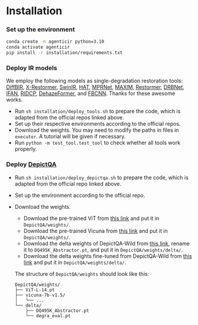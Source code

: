 # Installation

### Set up the environment

```bash
conda create -n agenticir python=3.10
conda activate agenticir
pip install -r installation/requirements.txt
```

### Deploy IR models

We employ the following models as single-degradation restoration tools: [DiffBIR](https://github.com/XPixelGroup/DiffBIR), [X-Restormer](https://github.com/Andrew0613/X-Restormer), [SwinIR](https://github.com/JingyunLiang/SwinIR), [HAT](https://github.com/XPixelGroup/HAT), [MPRNet](https://github.com/swz30/MPRNet), [MAXIM](https://github.com/google-research/maxim), [Restormer](https://github.com/swz30/Restormer), [DRBNet](https://github.com/lingyanruan/DRBNet), [IFAN](https://github.com/codeslake/IFAN), [RIDCP](https://github.com/RQ-Wu/RIDCP_dehazing), [DehazeFormer](https://github.com/IDKiro/DehazeFormer), and [FBCNN](https://github.com/jiaxi-jiang/FBCNN). Thanks for these awesome works.

+ Run `sh installation/deploy_tools.sh` to prepare the code, which is adapted from the official repos linked above.
+ Set up their respective environments according to the official repos.
+ Download the weights. You may need to modify the paths in files in `executor`. A tutorial will be given if necessary.
+ Run `python -m test_tool.test_tool` to check whether all tools work properly.

### Deploy [DepictQA](https://github.com/XPixelGroup/DepictQA)
+ Run `sh installation/deploy_depictqa.sh` to prepare the code, which is adapted from the official repo linked above.
+ Set up the environment according to the official repo.
+ Download the weights.
    + Download the pre-trained ViT from [this link](https://openaipublic.azureedge.net/clip/models/b8cca3fd41ae0c99ba7e8951adf17d267cdb84cd88be6f7c2e0eca1737a03836/ViT-L-14.pt) and put it in `DepictQA/weights/`.
    + Download the pre-trained Vicuna from [this link](https://huggingface.co/lmsys/vicuna-7b-v1.5/tree/main) and put it in `DepictQA/weights/`.
    + Download the delta weights of DepictQA-Wild from [this link](https://huggingface.co/zhiyuanyou/DepictQA2-DQ495K/blob/main/ckpt.pt), rename it to `DQ495K_Abstractor.pt`, and put it in `DepictQA/weights/delta/`.
    + Download the delta weights fine-tuned from DepictQA-Wild from [this link](https://drive.google.com/file/d/1o-PN1iXctWl62Tdb8fZs1eD1Ehv6HBMh/view?usp=drive_link) and put it in `DepictQA/weights/delta/`.

    The structure of `DepictQA/weights` should look like this:
    ```
    DepictQA/weights/
    ├── ViT-L-14.pt
    ├── vicuna-7b-v1.5/
    │   └── ...
    └── delta/
        ├── DQ495K_Abstractor.pt
        └── degra_eval.pt
    ```
